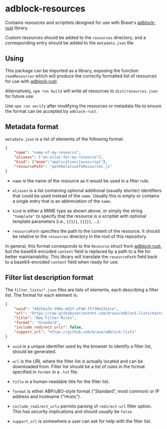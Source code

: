 # adblock-resources

Contains resources and scriptlets designed for use with Brave's [adblock-rust](https://github.com/brave/adblock-rust) library.

Custom resources should be added to the `resources` directory, and a corresponding entry should be added to the `metadata.json` file.

## Using

This package can be imported as a library, exposing the function `readResources` which will produce the correctly formatted list of resources for use with [adblock-rust](https://github.com/brave/adblock-rust).

Alternatively, `npm run build` will write all resources to `dist/resources.json` for future use.

Use `npm run verify` after modifying the resources or metadata file to ensure the format can be accepted by `adblock-rust`.

## Metadata format

`metadata.json` is a list of elements of the following format:

```json
{
    "name": "name-of-my-resource",
    "aliases": ["an-alias-for-my-resource"],
    "kind": {"mime":"application/javascript"},
    "resourcePath": "pathRelativeToResources.js"
}
```

- `name` is the name of the resource as it would be used in a filter rule.

- `aliases` is a list containing optional additional (usually shorter) identifiers that could be used instead of the `name`. Usually this is empty or contains a single entry that is an abbreviation of the `name`.

- `kind` is either a MIME type as shown above, or simply the string `"template"` to specify that the resource is a scriptlet with optional template parameters (i.e., `{{1}}`, `{{2}}`, ...).

- `resourcePath` specifies the path to the content of the resource. It should be relative to the `resources` directory in the root of this repository.

In general, this format corresponds to the `Resource` struct from [adblock-rust](https://github.com/brave/adblock-rust), but the base64-encoded `content` field is replaced by a path to a file for better maintainability. This library will translate the `resourcePath` field back to a base64-encoded `content` field when ready for use.

## Filter list description format

The `filter_lists/*.json` files are lists of elements, each describing a filter list. The format for each element is:

```json
{
    "uuid": "49254a7e-396e-4d1f-af48-f5730e22e1ce",
    "url": "https://raw.githubusercontent.com/brave/adblock-lists/master/brave-lists/new-list.txt",
    "title": "New Filter Rules",
    "format": "Standard",
    "include_redirect_urls": false,
    "support_url": "https://github.com/brave/adblock-lists"
}
```

- `uuid` is a unique identifier used by the browser to identify a filter list, should be generated.

- `url` is the URL where the filter list is actually located and can be downloaded from. Filter list should be a list of rules in the format specified in `format` in a `.txt` file.

- `title` is a human-readable title for the filter list.

- `format` is either ABP/uBO-style format ("Standard", most common) or IP address and hostname ("Hosts").

- `include_redirect_urls` permits parsing of `redirect-url` filter option. This has security implications and should usually be `false`.

- `support_url` is somewhere a user can ask for help with the filter list.
